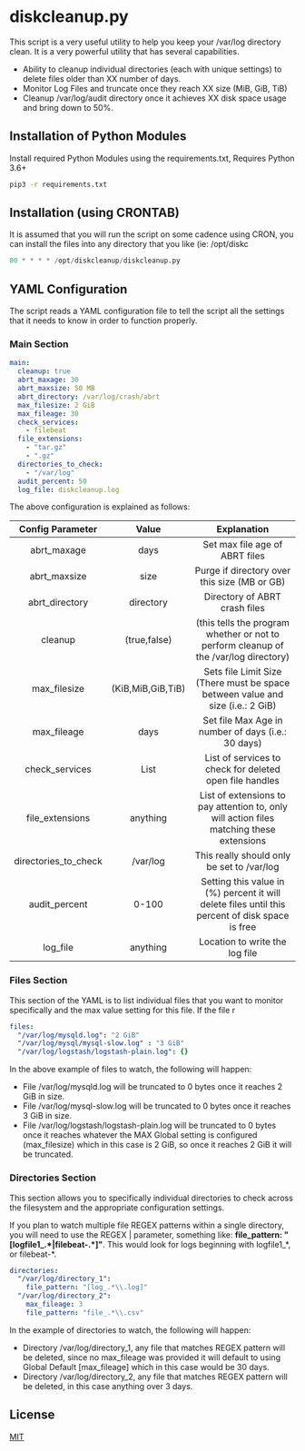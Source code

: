 # diskcleanup.py

This script is a very useful utility to help you keep your /var/log directory clean. It is a very powerful utility that has several capabilities.

- Ability to cleanup individual directories (each with unique settings) to delete files older than XX number of days.
- Monitor Log Files and truncate once they reach XX size (MiB, GiB, TiB)
- Cleanup /var/log/audit directory once it achieves XX disk space usage and bring down to 50%.


## Installation of Python Modules

Install required Python Modules using the requirements.txt, Requires Python 3.6+

```bash
pip3 -r requirements.txt
```

## Installation (using CRONTAB)

It is assumed that you will run the script on some cadence using CRON, you can install the files into any directory that you like (ie: /opt/diskc

```python
00 * * * * /opt/diskcleanup/diskcleanup.py
```

## YAML Configuration

The script reads a YAML configuration file to tell the script all the settings that it needs to know in order to function properly.

### Main Section

```yml
main:
  cleanup: true
  abrt_maxage: 30
  abrt_maxsize: 50 MB
  abrt_directory: /var/log/crash/abrt
  max_filesize: 2 GiB
  max_fileage: 30
  check_services:
    - filebeat
  file_extensions:
    - "tar.gz"
    - ".gz"
  directories_to_check:
    - "/var/log"
  audit_percent: 50
  log_file: diskcleanup.log
```
The above configuration is explained as follows:

| Config Parameter | Value |  Explanation |
| :---: | :---: | :---: |
| abrt_maxage | days | Set max file age of ABRT files |
| abrt_maxsize | size | Purge if directory over this size (MB or GB) |
| abrt_directory | directory | Directory of ABRT crash files |
| cleanup | (true,false) | (this tells the program whether or not to perform cleanup of the /var/log directory)|
| max_filesize | (KiB,MiB,GiB,TiB) | Sets file Limit Size (There must be space between value and size (i.e.: 2 GiB) |
| max_fileage | days | Set file Max Age in number of days (i.e.: 30 days) |
| check_services | List | List of services to check for deleted open file handles | 
| file_extensions | anything |  List of extensions to pay attention to, only will action files matching these extensions |
| directories_to_check | /var/log | This really should only be set to /var/log |
| audit_percent | 0-100 | Setting this value in (%) percent it will delete files until this percent of disk space is free |
| log_file | anything | Location to write the log file |

### Files Section

This section of the YAML is to list individual files that you want to monitor specifically and the max value setting for this file. If the file r

```yml
files:
  "/var/log/mysqld.log": "2 GiB"
  "/var/log/mysql/mysql-slow.log" : "3 GiB"
  "/var/log/logstash/logstash-plain.log": {}
```
In the above example of files to watch, the following will happen:
- File /var/log/mysqld.log will be truncated to 0 bytes once it reaches 2 GiB in size.
- File /var/log/mysql-slow.log will be truncated to 0 bytes once it reaches 3 GiB in size.
- File /var/log/logstash/logstash-plain.log will be truncated to 0 bytes once it reaches whatever the MAX Global setting is configured (max_filesize) which in this case is 2 GiB, so once it reaches 2 GiB it will be truncated.

### Directories Section

This section allows you to specifically individual directories to check across the filesystem and the appropriate configuration settings.

If you plan to watch multiple file REGEX patterns within a single directory, you will need to use the REGEX | parameter, something like:
**file_pattern: "[logfile1_.\*|filebeat-.\*]"**. This would look for logs beginning with logfile1_\*, or filebeat-\*.

```yml
directories:
  "/var/log/directory_1":
    file_pattern: "[log_.*\\.log]"
  "/var/log/directory_2":
    max_fileage: 3
    file_pattern: "file_.*\\.csv"
```

In the example of directories to watch, the following will happen:
- Directory /var/log/directory_1, any file that matches REGEX pattern will be deleted, since no max_fileage was provided it will default to using Global Default [max_fileage] which in this case would be 30 days.
- Directory /var/log/directory_2, any file that matches REGEX pattern will be deleted, in this case anything over 3 days.

## License

[MIT](https://choosealicense.com/licenses/mit/)
